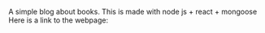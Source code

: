 A simple blog about books.
This is made with node js + react + mongoose
Here is a link to the webpage: